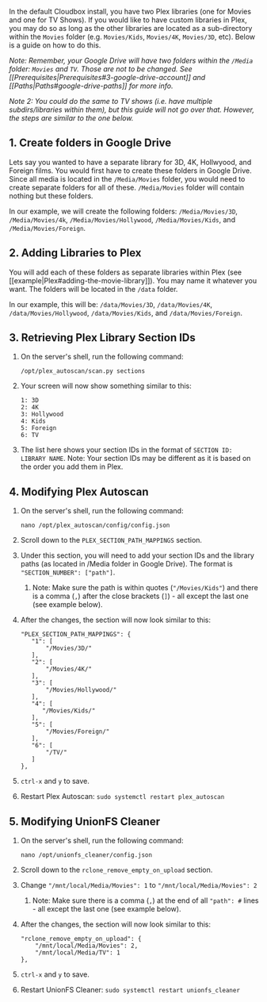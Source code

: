 In the default Cloudbox install, you have two Plex libraries (one for Movies and one for TV Shows). If you would like to have custom libraries in Plex, you may do so as long as the other libraries are located as a sub-directory within the `Movies` folder (e.g. `Movies/Kids`, `Movies/4K`, `Movies/3D`, etc). Below is a guide on how to do this.

_Note: Remember, your Google Drive will have two folders within the `/Media` folder: `Movies` and `TV`. Those are not to be changed. See [[Prerequisites|Prerequisites#3-google-drive-account]] and [[Paths|Paths#google-drive-paths]] for more info._

_Note 2: You could do the same to TV shows (i.e. have multiple subdirs/libraries within them), but this guide will not go over that. However, the steps are similar to the one below._

## 1. Create folders in Google Drive


Lets say you wanted to have a separate library for 3D, 4K, Hollwyood, and Foreign films. You would first have to create these folders in Google Drive. Since all media is located in the `/Media/Movies` folder, you would need to create separate folders for all of these. `/Media/Movies` folder will contain nothing but these folders.

In our example, we will create the following folders: `/Media/Movies/3D`, `/Media/Movies/4k`, `/Media/Movies/Hollywood`, `/Media/Movies/Kids`, and `/Media/Movies/Foreign`.

## 2. Adding Libraries to Plex

You will add each of these folders as separate libraries within Plex (see [[example|Plex#adding-the-movie-library]]). You may name it whatever you want. The folders will be located in the `/data` folder.

In our example, this will be: `/data/Movies/3D`, `/data/Movies/4K`, `/data/Movies/Hollywood`, `/data/Movies/Kids`, and `/data/Movies/Foreign`.

## 3. Retrieving Plex Library Section IDs

1. On the server's shell, run the following command:

    ```
    /opt/plex_autoscan/scan.py sections
    ```

1. Your screen will now show something similar to this:

    ```
    1: 3D
    2: 4K
    3: Hollywood
    4: Kids
    5: Foreign
    6: TV
    ```

1. The list here shows your section IDs in the format of `SECTION ID: LIBRARY NAME`. Note: Your section IDs may be different as it is based on the order you add them in Plex.



## 4. Modifying Plex Autoscan

1. On the server's shell, run the following command:

    ```
    nano /opt/plex_autoscan/config/config.json
    ```

1. Scroll down to the `PLEX_SECTION_PATH_MAPPINGS` section.

1. Under this section, you will need to add your section IDs and the library paths (as located in /Media folder in Google Drive). The format is `"SECTION_NUMBER": ["path"]`.

   1. Note: Make sure the path is within quotes (`"/Movies/Kids"`) and there is a comma (`,`) after the close brackets (`]`) - all except the last one (see example below).

1. After the changes, the section will now look similar to this:

   ```
   "PLEX_SECTION_PATH_MAPPINGS": {
      "1": [
          "/Movies/3D/"
      ],
      "2": [
          "/Movies/4K/"
      ],
      "3": [
          "/Movies/Hollywood/"
      ],
      "4": [
         "/Movies/Kids/"
      ],
      "5": [
          "/Movies/Foreign/"
      ],
      "6": [
          "/TV/"
      ]
   },
   ```

1. `ctrl-x` and `y` to save.

1. Restart Plex Autoscan: `sudo systemctl restart plex_autoscan`


## 5. Modifying UnionFS Cleaner

1. On the server's shell, run the following command:

    ```
    nano /opt/unionfs_cleaner/config.json
    ```

1. Scroll down to the `rclone_remove_empty_on_upload` section.

1. Change `"/mnt/local/Media/Movies": 1` to `"/mnt/local/Media/Movies": 2`

   1. Note: Make sure there is a comma (`,`) at the end of all `"path": #` lines - all except the last one (see example below).

1. After the changes, the section will now look similar to this:

   ```
   "rclone_remove_empty_on_upload": {
       "/mnt/local/Media/Movies": 2,
       "/mnt/local/Media/TV": 1
   },
   ```

1. `ctrl-x` and `y` to save.

1. Restart UnionFS Cleaner: `sudo systemctl restart unionfs_cleaner`
